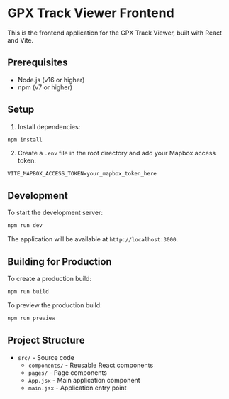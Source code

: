 # GPX Track Viewer Frontend

This is the frontend application for the GPX Track Viewer, built with React and Vite.

## Prerequisites

- Node.js (v16 or higher)
- npm (v7 or higher)

## Setup

1. Install dependencies:
```bash
npm install
```

2. Create a `.env` file in the root directory and add your Mapbox access token:
```
VITE_MAPBOX_ACCESS_TOKEN=your_mapbox_token_here
```

## Development

To start the development server:

```bash
npm run dev
```

The application will be available at `http://localhost:3000`.

## Building for Production

To create a production build:

```bash
npm run build
```

To preview the production build:

```bash
npm run preview
```

## Project Structure

- `src/` - Source code
  - `components/` - Reusable React components
  - `pages/` - Page components
  - `App.jsx` - Main application component
  - `main.jsx` - Application entry point 